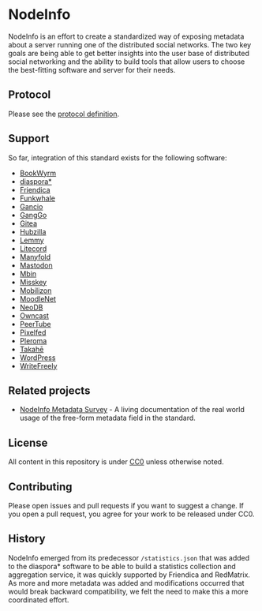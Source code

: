 # NodeInfo

NodeInfo is an effort to create a standardized way of exposing metadata
about a server running one of the distributed social networks. The two key
goals are being able to get better insights into the user base of distributed
social networking and the ability to build tools that allow users to choose
the best-fitting software and server for their needs.


## Protocol

Please see the [protocol definition](PROTOCOL.md).

## Support

So far, integration of this standard exists for the following software:

* [BookWyrm](https://joinbookwyrm.com)
* [diaspora*](https://diasporafoundation.org)
* [Friendica](https://friendi.ca)
* [Funkwhale](https://funkwhale.audio)
* [Gancio](https://gancio.org)
* [GangGo](https://ganggo.github.io)
* [Gitea](https://gitea.io)
* [Hubzilla](https://hubzilla.org)
* [Lemmy](https://join-lemmy.org)
* [Litecord](https://gitlab.com/litecord/litecord)
* [Manyfold](https://manyfold.app)
* [Mastodon](https://joinmastodon.org)
* [Mbin](https://github.com/MbinOrg/mbin)
* [Misskey](https://misskey-hub.net)
* [Mobilizon](https://joinmobilizon.org)
* [MoodleNet](https://moodle.net)
* [NeoDB](https://neodb.net)
* [Owncast](https://owncast.online)
* [PeerTube](https://joinpeertube.org)
* [Pixelfed](https://pixelfed.org)
* [Pleroma](https://pleroma.social)
* [Takahē](https://jointakahe.org/)
* [WordPress](https://wordpress.org/plugins/nodeinfo/)
* [WriteFreely](https://writefreely.org/)

## Related projects

* [NodeInfo Metadata Survey](https://codeberg.org/thefederationinfo/nodeinfo_metadata_survey) - A living documentation of the real world usage of the free-form metadata field in the standard.

## License

All content in this repository is under [CC0](http://creativecommons.org/publicdomain/zero/1.0/) unless otherwise noted.

## Contributing

Please open issues and pull requests if you want to suggest a change.
If you open a pull request, you agree for your work to be released under
CC0.

## History

NodeInfo emerged from its predecessor `/statistics.json` that was added
to the diaspora* software to be able to build a statistics collection and
aggregation service, it was quickly supported by Friendica and RedMatrix.
As more and more metadata was added and modifications occurred that would
break backward compatibility, we felt the need to make this a more coordinated
effort.
